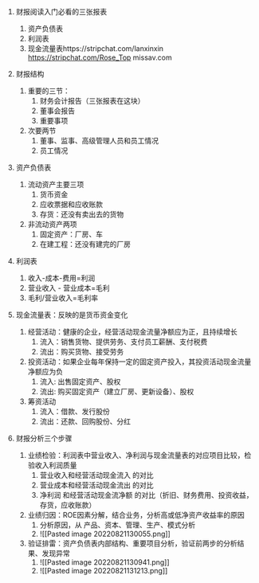 1. 财报阅读入门必看的三张报表
	1. 资产负债表
	2. 利润表
	3. 现金流量表https://stripchat.com/lanxinxin https://stripchat.com/Rose_Top missav.com
2. 财报结构
	1. 重要的三节：
		1. 财务会计报告（三张报表在这块）
		2. 董事会报告
		3. 重要事项
	2. 次要两节
		1. 董事、监事、高级管理人员和员工情况
		2. 员工情况
	
3. 资产负债表
	1. 流动资产主要三项
		1. 货币资金
		2. 应收票据和应收账款
		3. 存货：还没有卖出去的货物
	4. 非流动资产两项
		1. 固定资产：厂房、车
		2. 在建工程：还没有建完的厂房
4. 利润表
	1. 收入-成本-费用=利润
	2. 营业收入 - 营业成本=毛利
	3. 毛利/营业收入=毛利率
5. 现金流量表：反映的是货币资金变化
	1. 经营活动：健康的企业，经营活动现金流量净额应为正，且持续增长
		1. 流入：销售货物、提供劳务、支付员工薪酬、支付税费
		2. 流出：购买货物、接受劳务
	2. 投资活动：如果企业每年保持一定的固定资产投入，其投资活动现金流量净额应为负
		1. 流入: 出售固定资产、股权
		2. 流出: 购买固定资产（建立厂房、更新设备）、股权
	3. 筹资活动
		1.  流入：借款、发行股份
		2. 流出：还款、回购股份、分红
6. 财报分析三个步骤
	1. 业绩检验：利润表中营业收入、净利润与现金流量表的对应项目比较，检验收入利润质量
		1. 营业收入和经营活动现金流入 的对比
		2. 营业成本和经营活动现金流出 的对比
		3. 净利润 和经营活动现金流净额 的对比（折旧、财务费用、投资收益，存货，应收账款）
	2. 业绩归因：ROE因素分解，结合业务，分析高或低净资产收益率的原因
		1. 分析原因，从 产品、资本、管理、生产、模式分析
		2. ![[Pasted image 20220821130055.png]]
	3. 验证排雷：资产负债表内部结构、重要项目分析，验证前两步的分析结果、发现异常
		1. ![[Pasted image 20220821130941.png]]
		2. ![[Pasted image 20220821131213.png]]


